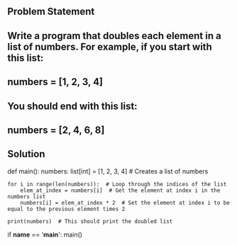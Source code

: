 ## Problem Statement

## Write a program that doubles each element in a list of numbers. For example, if you start with this list:

## numbers = [1, 2, 3, 4]

## You should end with this list:

## numbers = [2, 4, 6, 8]



## Solution


def main():
    numbers: list[int] = [1, 2, 3, 4]  # Creates a list of numbers

    for i in range(len(numbers)):  # Loop through the indices of the list
        elem_at_index = numbers[i]  # Get the element at index i in the numbers list
        numbers[i] = elem_at_index * 2  # Set the element at index i to be equal to the previous element times 2

    print(numbers)  # This should print the doubled list




if __name__ == '__main__':
    main()
```